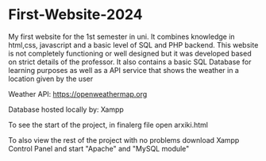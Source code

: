 # First-Website-2024
My first website for the 1st semester in uni. It combines knowledge in html,css, javascript and a basic level of SQL and PHP backend.
This website is not completely functioning or well designed but it was developed based on strict details of the professor. It also contains a basic SQL Database for learning purposes as well as a API service that shows the weather in a location given by the user 

Weather API: https://openweathermap.org

Database hosted locally by: Xampp

To see the start of the project, in finalerg file open arxiki.html

To also view the rest of the project with no problems download Xampp Control Panel and start "Apache" and "MySQL module"


